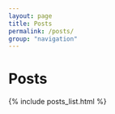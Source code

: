 ```yaml
---
layout: page
title: Posts
permalink: /posts/
group: "navigation"
---
```


# Posts

{% include posts_list.html %}
